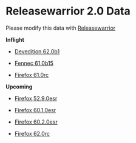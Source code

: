 

Releasewarrior 2.0 Data
=======================

Please modify this data with [Releasewarrior](https://github.com/mozilla-releng/releasewarrior-2.0)

**Inflight**

* [Devedition 62.0b1](/inflight/devedition/devedition-devedition-62.0b1.md)

* [Fennec 61.0b15](/inflight/fennec/fennec-beta-61.0b15.md)

* [Firefox 61.0rc](/inflight/firefox/firefox-release-rc-61.0rc.md)

**Upcoming**

* [Firefox 52.9.0esr](/upcoming/firefox/firefox-esr52-52.9.0esr.md)

* [Firefox 60.1.0esr](/upcoming/firefox/firefox-esr60-60.1.0esr.md)

* [Firefox 60.2.0esr](/upcoming/firefox/firefox-esr60-60.2.0esr.md)

* [Firefox 62.0rc](/upcoming/firefox/firefox-release-rc-62.0rc.md)

